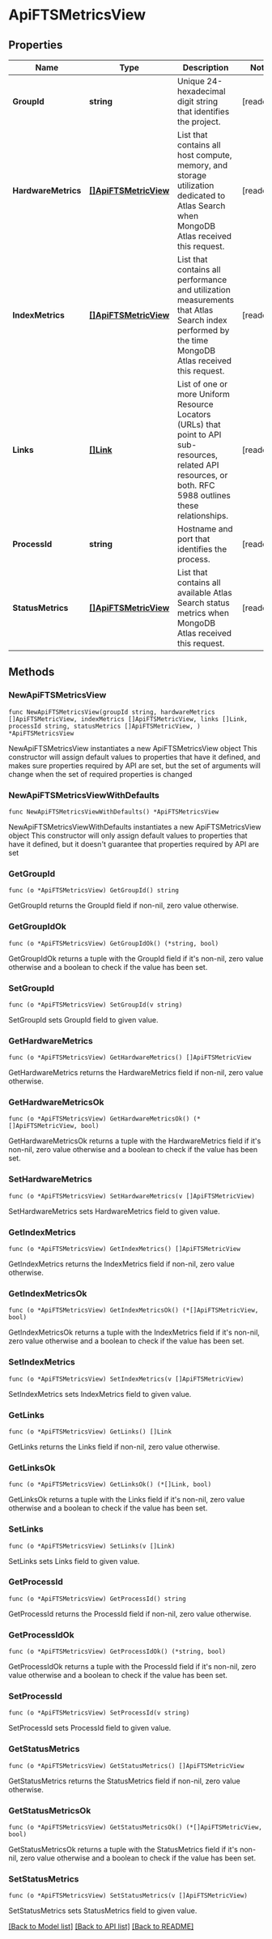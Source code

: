 # ApiFTSMetricsView

## Properties

Name | Type | Description | Notes
------------ | ------------- | ------------- | -------------
**GroupId** | **string** | Unique 24-hexadecimal digit string that identifies the project. | [readonly] 
**HardwareMetrics** | [**[]ApiFTSMetricView**](ApiFTSMetricView.md) | List that contains all host compute, memory, and storage utilization dedicated to Atlas Search when MongoDB Atlas received this request. | [readonly] 
**IndexMetrics** | [**[]ApiFTSMetricView**](ApiFTSMetricView.md) | List that contains all performance and utilization measurements that Atlas Search index performed by the time MongoDB Atlas received this request. | [readonly] 
**Links** | [**[]Link**](Link.md) | List of one or more Uniform Resource Locators (URLs) that point to API sub-resources, related API resources, or both. RFC 5988 outlines these relationships. | [readonly] 
**ProcessId** | **string** | Hostname and port that identifies the process. | [readonly] 
**StatusMetrics** | [**[]ApiFTSMetricView**](ApiFTSMetricView.md) | List that contains all available Atlas Search status metrics when MongoDB Atlas received this request. | [readonly] 

## Methods

### NewApiFTSMetricsView

`func NewApiFTSMetricsView(groupId string, hardwareMetrics []ApiFTSMetricView, indexMetrics []ApiFTSMetricView, links []Link, processId string, statusMetrics []ApiFTSMetricView, ) *ApiFTSMetricsView`

NewApiFTSMetricsView instantiates a new ApiFTSMetricsView object
This constructor will assign default values to properties that have it defined,
and makes sure properties required by API are set, but the set of arguments
will change when the set of required properties is changed

### NewApiFTSMetricsViewWithDefaults

`func NewApiFTSMetricsViewWithDefaults() *ApiFTSMetricsView`

NewApiFTSMetricsViewWithDefaults instantiates a new ApiFTSMetricsView object
This constructor will only assign default values to properties that have it defined,
but it doesn't guarantee that properties required by API are set

### GetGroupId

`func (o *ApiFTSMetricsView) GetGroupId() string`

GetGroupId returns the GroupId field if non-nil, zero value otherwise.

### GetGroupIdOk

`func (o *ApiFTSMetricsView) GetGroupIdOk() (*string, bool)`

GetGroupIdOk returns a tuple with the GroupId field if it's non-nil, zero value otherwise
and a boolean to check if the value has been set.

### SetGroupId

`func (o *ApiFTSMetricsView) SetGroupId(v string)`

SetGroupId sets GroupId field to given value.


### GetHardwareMetrics

`func (o *ApiFTSMetricsView) GetHardwareMetrics() []ApiFTSMetricView`

GetHardwareMetrics returns the HardwareMetrics field if non-nil, zero value otherwise.

### GetHardwareMetricsOk

`func (o *ApiFTSMetricsView) GetHardwareMetricsOk() (*[]ApiFTSMetricView, bool)`

GetHardwareMetricsOk returns a tuple with the HardwareMetrics field if it's non-nil, zero value otherwise
and a boolean to check if the value has been set.

### SetHardwareMetrics

`func (o *ApiFTSMetricsView) SetHardwareMetrics(v []ApiFTSMetricView)`

SetHardwareMetrics sets HardwareMetrics field to given value.


### GetIndexMetrics

`func (o *ApiFTSMetricsView) GetIndexMetrics() []ApiFTSMetricView`

GetIndexMetrics returns the IndexMetrics field if non-nil, zero value otherwise.

### GetIndexMetricsOk

`func (o *ApiFTSMetricsView) GetIndexMetricsOk() (*[]ApiFTSMetricView, bool)`

GetIndexMetricsOk returns a tuple with the IndexMetrics field if it's non-nil, zero value otherwise
and a boolean to check if the value has been set.

### SetIndexMetrics

`func (o *ApiFTSMetricsView) SetIndexMetrics(v []ApiFTSMetricView)`

SetIndexMetrics sets IndexMetrics field to given value.


### GetLinks

`func (o *ApiFTSMetricsView) GetLinks() []Link`

GetLinks returns the Links field if non-nil, zero value otherwise.

### GetLinksOk

`func (o *ApiFTSMetricsView) GetLinksOk() (*[]Link, bool)`

GetLinksOk returns a tuple with the Links field if it's non-nil, zero value otherwise
and a boolean to check if the value has been set.

### SetLinks

`func (o *ApiFTSMetricsView) SetLinks(v []Link)`

SetLinks sets Links field to given value.


### GetProcessId

`func (o *ApiFTSMetricsView) GetProcessId() string`

GetProcessId returns the ProcessId field if non-nil, zero value otherwise.

### GetProcessIdOk

`func (o *ApiFTSMetricsView) GetProcessIdOk() (*string, bool)`

GetProcessIdOk returns a tuple with the ProcessId field if it's non-nil, zero value otherwise
and a boolean to check if the value has been set.

### SetProcessId

`func (o *ApiFTSMetricsView) SetProcessId(v string)`

SetProcessId sets ProcessId field to given value.


### GetStatusMetrics

`func (o *ApiFTSMetricsView) GetStatusMetrics() []ApiFTSMetricView`

GetStatusMetrics returns the StatusMetrics field if non-nil, zero value otherwise.

### GetStatusMetricsOk

`func (o *ApiFTSMetricsView) GetStatusMetricsOk() (*[]ApiFTSMetricView, bool)`

GetStatusMetricsOk returns a tuple with the StatusMetrics field if it's non-nil, zero value otherwise
and a boolean to check if the value has been set.

### SetStatusMetrics

`func (o *ApiFTSMetricsView) SetStatusMetrics(v []ApiFTSMetricView)`

SetStatusMetrics sets StatusMetrics field to given value.



[[Back to Model list]](../README.md#documentation-for-models) [[Back to API list]](../README.md#documentation-for-api-endpoints) [[Back to README]](../README.md)


